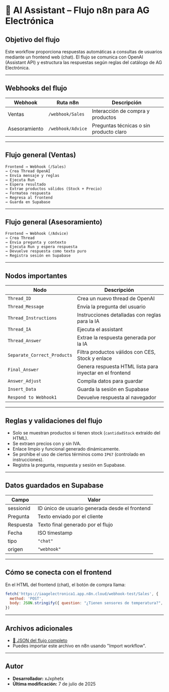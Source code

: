 # 🤖 AI Assistant – Flujo n8n para AG Electrónica

## Objetivo del flujo

Este workflow proporciona respuestas automáticas a consultas de usuarios mediante un frontend web (chat). El flujo se comunica con OpenAI (Assistant API) y estructura las respuestas según reglas del catálogo de AG Electrónica.

---

## Webhooks del flujo

| Webhook        | Ruta n8n                             | Descripción                             |
|----------------|--------------------------------------|-----------------------------------------|
| Ventas         | `/webhook/Sales`                     | Interacción de compra y productos       |
| Asesoramiento  | `/webhook/Advice`                    | Preguntas técnicas o sin producto claro |

---

## Flujo general (Ventas)

```text
Frontend → Webhook (/Sales) 
→ Crea Thread OpenAI 
→ Envía mensaje y reglas 
→ Ejecuta Run 
→ Espera resultado 
→ Extrae productos válidos (Stock + Precio)
→ Formatea respuesta
→ Regresa al frontend
→ Guarda en Supabase
```

---

## Flujo general (Asesoramiento)

```text
Frontend → Webhook (/Advice)
→ Crea Thread
→ Envia pregunta y contexto
→ Ejecuta Run y espera respuesta
→ Devuelve respuesta como texto puro
→ Registra sesión en Supabase
```

---

## Nodos importantes

| Nodo                 | Descripción                                               |
|----------------------|-----------------------------------------------------------|
| `Thread_ID`          | Crea un nuevo thread de OpenAI                            |
| `Thread_Message`     | Envía la pregunta del usuario                             |
| `Thread_Instructions`| Instrucciones detalladas con reglas para la IA           |
| `Thread_IA`          | Ejecuta el assistant                                       |
| `Thread_Answer`      | Extrae la respuesta generada por la IA                    |
| `Separate_Correct_Products` | Filtra productos válidos con CES, Stock y enlace   |
| `Final_Answer`       | Genera respuesta HTML lista para inyectar en el frontend  |
| `Answer_Adjust`      | Compila datos para guardar                                |
| `Insert_Data`        | Guarda la sesión en Supabase                              |
| `Respond to Webhook1`| Devuelve respuesta al navegador                           |

---

##  Reglas y validaciones del flujo

- Solo se muestran productos si tienen stock (`cantidadStock` extraído del HTML).
- Se extraen precios con y sin IVA.
- Enlace limpio y funcional generado dinámicamente.
- Se prohíbe el uso de ciertos términos como `IP67` (controlado en instrucciones).
- Registra la pregunta, respuesta y sesión en Supabase.

---

## Datos guardados en Supabase

| Campo        | Valor                                        |
|--------------|----------------------------------------------|
| sessionid    | ID único de usuario generada desde el frontend |
| Pregunta     | Texto enviado por el cliente                  |
| Respuesta    | Texto final generado por el flujo             |
| Fecha        | ISO timestamp                                |
| tipo         | `"chat"`                                     |
| origen       | `"webhook"`                                  |

---

## Cómo se conecta con el frontend

En el HTML del frontend (chat), el botón de compra llama:

```js
fetch('https://iaagelectronica1.app.n8n.cloud/webhook-test/Sales', {
  method: 'POST',
  body: JSON.stringify({ question: "¿Tienen sensores de temperatura?", sessionId: "cliente_123456" }),
})
```

---

## Archivos adicionales

- [📄 JSON del flujo completo](./n8n-flujos/AI_Assistant.json)
- Puedes importar este archivo en n8n usando "Import workflow".

---

## Autor

- **Desarrollador:** xJxphetx
- **Última modificación:** 7 de julio de 2025
